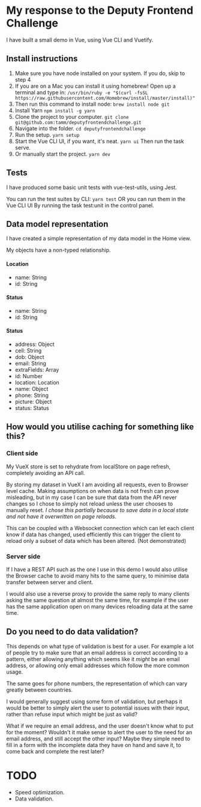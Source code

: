 # My response to the Deputy Frontend Challenge
I have built a small demo in Vue, using Vue CLI and Vuetify.

## Install instructions
1. Make sure you have node installed on your system. If you do, skip to step 4
2. If you are on a Mac you can install it using homebrew!
  Open up a terminal and type in:
  `/usr/bin/ruby -e "$(curl -fsSL https://raw.githubusercontent.com/Homebrew/install/master/install)"`
3. Then run this command to install node:
  `brew install node git`
3. Install Yarn
  `npm install -g yarn`
4. Clone the project to your computer.
  `git clone git@github.com:tamm/deputyfrontendchallenge.git`
5. Navigate into the folder.
  `cd deputyfrontendchallenge`
6. Run the setup.
  `yarn setup`
7. Start the Vue CLI UI, if you want, it's neat.
  `yarn ui`
  Then run the task serve.
7. Or manually start the project.
  `yarn dev`

## Tests
I have produced some basic unit tests with vue-test-utils, using Jest.

You can run the test suites by CLI:
  `yarn test`
OR you can run them in the Vue CLI UI
  By running the task test:unit in the control panel.

## Data model representation
I have created a simple representation of my data model in the Home view.

My objects have a non-typed relationship.

#### Location
* name: String
* id: String

#### Status
* name: String
* id: String

#### Status
* address: Object
* cell: String
* dob: Object
* email: String
* extraFields: Array
* id: Number
* location: Location
* name: Object
* phone: String
* picture: Object
* status: Status

## How would you utilise caching for something like this?

### Client side
My VueX store is set to rehydrate from localStore on page refresh, completely avoiding an API call.

By storing my dataset in VueX I am avoiding all requests, even to Browser level cache. Making assumptions on when data is not fresh can prove misleading, but in my case I can be sure that data from the API never changes so I chose to simply not reload unless the user chooses to manually reset. _I chose this partially because to save data in a local state and not have it overwritten on page reloads._

This can be coupled with a Websocket connection which can let each client know if data has changed, used efficiently this can trigger the client to reload only a subset of data which has been altered. (Not demonstrated)

### Server side
If I have a REST API such as the one I use in this demo I would also utilise the Browser cache to avoid many hits to the same query, to minimise data transfer between server and client.

I would also use a reverse proxy to provide the same reply to many clients asking the same question at almost the same time, for example if the user has the same application open on many devices reloading data at the same time.

## Do you need to do data validation?
This depends on what type of validation is best for a user. For example a lot of people try to make sure that an email address is correct according to a pattern, either allowing anything which seems like it _might_ be an email address, or allowing only email addresses which follow the more common usage.

The same goes for phone numbers, the representation of which can vary greatly between countries.

I would generally suggest using some form of validation, but perhaps it would be better to simply alert the user to potential issues with their input, rather than refuse input which might be just as valid?

What if we require an email address, and the user doesn't know what to put for the moment? Wouldn't it make sense to alert the user to the need for an email address, and still accept the other input? Maybe they simple need to fill in a form with the incomplete data they have on hand and save it, to come back and complete the rest later?

# TODO
* Speed optimization.
* Data validation.